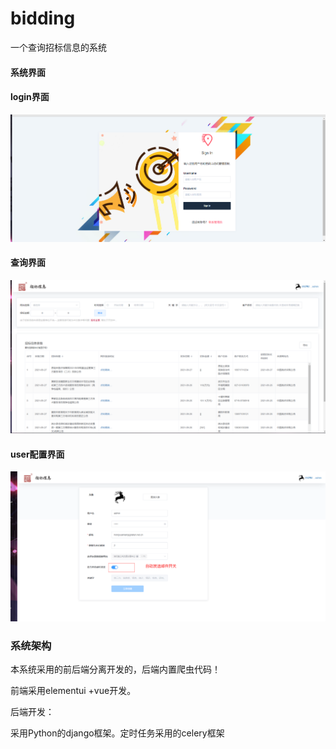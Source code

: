 # bidding
一个查询招标信息的系统



#### 系统界面

#### login界面

![image-20220202200909107](./typora-user-images/image-20220202200909107.png)

#### 查询界面

![image-20220202201024401](typora-user-images\image-20220202201024401.png)

#### user配置界面

![image-20220202201121882](typora-user-images\image-20220202201121882.png)



### 系统架构

本系统采用的前后端分离开发的，后端内置爬虫代码！

前端采用elementui +vue开发。

后端开发：

采用Python的django框架。定时任务采用的celery框架

